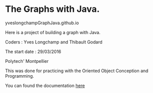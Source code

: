 # The Graphs with Java.

yveslongchampGraphJava.github.io

<p> Here is a project of building a graph with Java. </p>

<p> Coders : Yves Longchamp and Thibault Godard </p>

<p> The start date : 29/03/2016 </p>

<p> Polytech' Montpellier </p>

<p> This was done for practicing with the Oriented Object Conception and Programming. </p>

 You can found the documentation [here](http://YvesLongchamp.github.io/doc/ "Title") 
